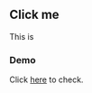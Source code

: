 ## Click me 

This is 

### Demo

Click [here]( https://gurveerkaur1.github.io/Alarm-Clock/) to check.



